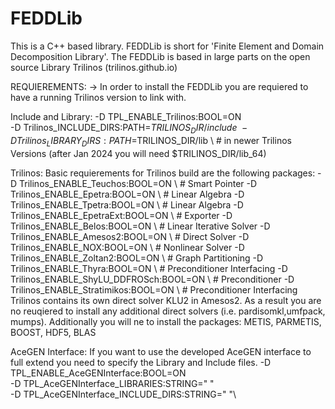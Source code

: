 # FEDDLib
This is a C++ based library. FEDDLib is short for 'Finite Element and Domain Decomposition Library'. The FEDDLib is based in large parts on the open source Library Trilinos (trilinos.github.io)


REQUIEREMENTS:
  -> In order to install the FEDDLib you are requiered to have a running Trilinos version to link with. 
  
Include and Library:
-D TPL_ENABLE_Trilinos:BOOL=ON \
-D Trilinos_INCLUDE_DIRS:PATH=$TRILINOS_DIR/include \
-D Trilinos_LIBRARY_DIRS:PATH=$TRILINOS_DIR/lib \ # in newer Trilinos Versions (after Jan 2024 you will need  $TRILINOS_DIR/lib_64)

Trilinos:
Basic requierements for Trilinos build are the following packages:
    -D Trilinos_ENABLE_Teuchos:BOOL=ON \  # Smart Pointer
    -D Trilinos_ENABLE_Epetra:BOOL=ON \   # Linear Algebra
    -D Trilinos_ENABLE_Tpetra:BOOL=ON \   # Linear Algebra
    -D Trilinos_ENABLE_EpetraExt:BOOL=ON \ # Exporter
    -D Trilinos_ENABLE_Belos:BOOL=ON \   # Linear Iterative Solver
    -D Trilinos_ENABLE_Amesos2:BOOL=ON \ # Direct Solver
    -D Trilinos_ENABLE_NOX:BOOL=ON \ # Nonlinear Solver
    -D Trilinos_ENABLE_Zoltan2:BOOL=ON \ # Graph Partitioning
    -D Trilinos_ENABLE_Thyra:BOOL=ON \ # Preconditioner Interfacing
    -D Trilinos_ENABLE_ShyLU_DDFROSch:BOOL=ON \ # Preconditioner
    -D Trilinos_ENABLE_Stratimikos:BOOL=ON \ # Preconditioner Interfacing
Trilinos contains its own direct solver KLU2 in Amesos2. As a result you are no reuqiered to install any additional direct solvers (i.e. pardisomkl,umfpack, mumps).
Additionally you will ne to install the packages: METIS, PARMETIS, BOOST, HDF5, BLAS

AceGEN Interface:
If you want to use the developed AceGEN interface to full extend you need to specify the Library and Include files.
-D TPL_ENABLE_AceGENInterface:BOOL=ON \
-D TPL_AceGENInterface_LIBRARIES:STRING=" "\
-D TPL_AceGENInterface_INCLUDE_DIRS:STRING=" "\
